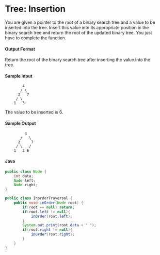 # Tree: Insertion
You are given a pointer to the root of a binary search tree and a value to be inserted into the tree. Insert this value into its appropriate position in the binary search tree and return the root of the updated binary tree. You just have to complete the function.

#### Output Format
Return the root of the binary search tree after inserting the value into the tree.

#### Sample Input
```
        4
       / \
      2   7
     / \
    1   3
```
The value to be inserted is 6.

#### Sample Output
```
         4
       /   \
      2     7
     / \   /
    1   3 6
```
#### Java
```java
public class Node {
    int data;
    Node left;
    Node right;
}

public class InorderTraversal {
    public void inOrder(Node root) {
        if(root == null) return;
        if(root.left != null){
            inOrder(root.left);
        }
        System.out.print(root.data + " ");
        if(root.right != null){
            inOrder(root.right);
        }
    }
}

```